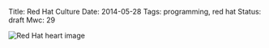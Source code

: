 Title: Red Hat Culture
Date: 2014-05-28
Tags: programming, red hat
Status: draft
Mwc: 29

![Red Hat heart image]({attach}red_hat_heart.jpg "Red Hat heart image")
